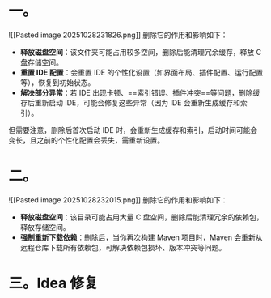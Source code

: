 # 一。

![[Pasted image 20251028231826.png]]
删除它的作用和影响如下：

- **释放磁盘空间**：该文件夹可能占用较多空间，删除后能清理冗余缓存，释放 C 盘存储空间。
- **重置 IDE 配置**：会重置 IDE 的个性化设置（如界面布局、插件配置、运行配置等），恢复到初始状态。
- **解决部分异常**：若 IDE 出现卡顿、==索引错误、插件冲突==等问题，删除缓存后重新启动 IDE，可能会修复这些异常（因为 IDE 会重新生成缓存和索引）。

但需要注意，删除后首次启动 IDE 时，会重新生成缓存和索引，启动时间可能会变长，且之前的个性化配置会丢失，需重新设置。


# 二。

![[Pasted image 20251028232015.png]]
删除它的作用和影响如下：

- **释放磁盘空间**：该目录可能占用大量 C 盘空间，删除后能清理冗余的依赖包，释放存储空间。
- **强制重新下载依赖**：删除后，当你再次构建 Maven 项目时，Maven 会重新从远程仓库下载所有依赖包，可解决依赖包损坏、版本冲突等问题。



# 三。Idea 修复
